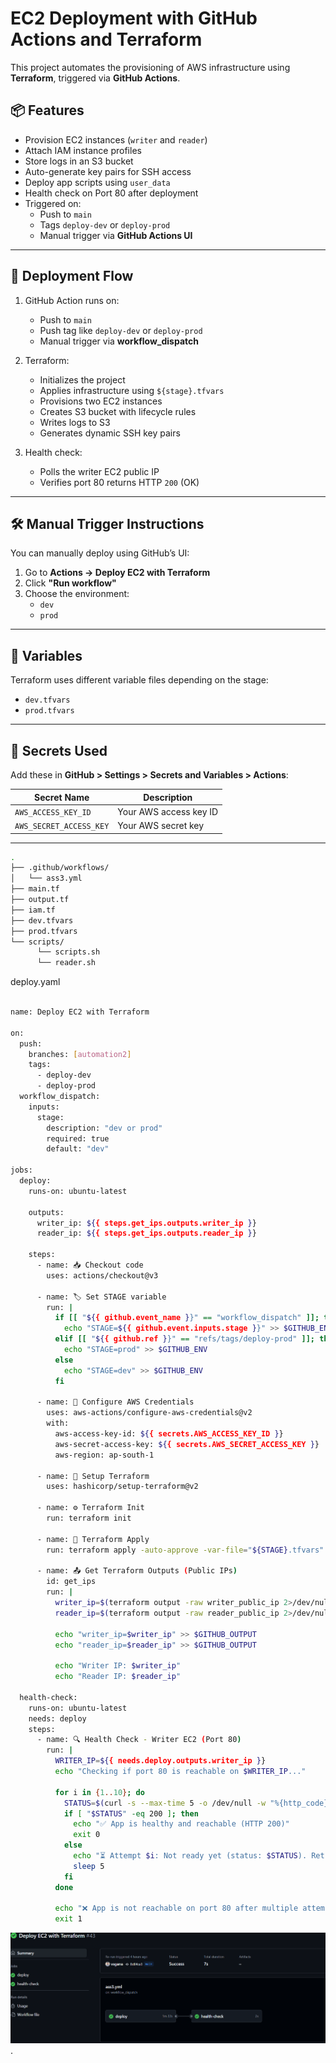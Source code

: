 # EC2 Deployment with GitHub Actions and Terraform

This project automates the provisioning of AWS infrastructure using **Terraform**, triggered via **GitHub Actions**.

## 📦 Features

- Provision EC2 instances (`writer` and `reader`)
- Attach IAM instance profiles
- Store logs in an S3 bucket
- Auto-generate key pairs for SSH access
- Deploy app scripts using `user_data`
- Health check on Port 80 after deployment
- Triggered on:
  - Push to `main`
  - Tags `deploy-dev` or `deploy-prod`
  - Manual trigger via **GitHub Actions UI**

---

## 🚀 Deployment Flow

1. GitHub Action runs on:
   - Push to `main`
   - Push tag like `deploy-dev` or `deploy-prod`
   - Manual trigger via **workflow_dispatch**

2. Terraform:
   - Initializes the project
   - Applies infrastructure using `${stage}.tfvars`
   - Provisions two EC2 instances
   - Creates S3 bucket with lifecycle rules
   - Writes logs to S3
   - Generates dynamic SSH key pairs

3. Health check:
   - Polls the writer EC2 public IP
   - Verifies port 80 returns HTTP `200` (OK)

---

## 🛠 Manual Trigger Instructions

You can manually deploy using GitHub’s UI:

1. Go to **Actions → Deploy EC2 with Terraform**
2. Click **"Run workflow"**
3. Choose the environment:
   - `dev`
   - `prod`

---

## 🧪 Variables

Terraform uses different variable files depending on the stage:

- `dev.tfvars`
- `prod.tfvars`


---

## 🔐 Secrets Used

Add these in **GitHub > Settings > Secrets and Variables > Actions**:

| Secret Name             | Description              |
|-------------------------|--------------------------|
| `AWS_ACCESS_KEY_ID`     | Your AWS access key ID   |
| `AWS_SECRET_ACCESS_KEY` | Your AWS secret key      |

---
```bash
.
├── .github/workflows/
│   └── ass3.yml
├── main.tf
├── output.tf
├── iam.tf
├── dev.tfvars
├── prod.tfvars
└── scripts/
      └── scripts.sh
      └── reader.sh
```
deploy.yaml
```bash

name: Deploy EC2 with Terraform

on:
  push:
    branches: [automation2]
    tags:
      - deploy-dev
      - deploy-prod
  workflow_dispatch:
    inputs:
      stage:
        description: "dev or prod"
        required: true
        default: "dev"

jobs:
  deploy:
    runs-on: ubuntu-latest

    outputs:
      writer_ip: ${{ steps.get_ips.outputs.writer_ip }}
      reader_ip: ${{ steps.get_ips.outputs.reader_ip }}

    steps:
      - name: 📥 Checkout code
        uses: actions/checkout@v3

      - name: 🏷 Set STAGE variable
        run: |
          if [[ "${{ github.event_name }}" == "workflow_dispatch" ]]; then
            echo "STAGE=${{ github.event.inputs.stage }}" >> $GITHUB_ENV
          elif [[ "${{ github.ref }}" == "refs/tags/deploy-prod" ]]; then
            echo "STAGE=prod" >> $GITHUB_ENV
          else
            echo "STAGE=dev" >> $GITHUB_ENV
          fi

      - name: 🔐 Configure AWS Credentials
        uses: aws-actions/configure-aws-credentials@v2
        with:
          aws-access-key-id: ${{ secrets.AWS_ACCESS_KEY_ID }}
          aws-secret-access-key: ${{ secrets.AWS_SECRET_ACCESS_KEY }}
          aws-region: ap-south-1

      - name: 🔧 Setup Terraform
        uses: hashicorp/setup-terraform@v2

      - name: ⚙️ Terraform Init
        run: terraform init

      - name: 🚀 Terraform Apply
        run: terraform apply -auto-approve -var-file="${STAGE}.tfvars"

      - name: 📤 Get Terraform Outputs (Public IPs)
        id: get_ips
        run: |
          writer_ip=$(terraform output -raw writer_public_ip 2>/dev/null| grep -Eo '([0-9]{1,3}\.){3}[0-9]{1,3}' | head -n 1)
          reader_ip=$(terraform output -raw reader_public_ip 2>/dev/null| grep -Eo '([0-9]{1,3}\.){3}[0-9]{1,3}' | head -n 1)

          echo "writer_ip=$writer_ip" >> $GITHUB_OUTPUT
          echo "reader_ip=$reader_ip" >> $GITHUB_OUTPUT

          echo "Writer IP: $writer_ip"
          echo "Reader IP: $reader_ip"

  health-check:
    runs-on: ubuntu-latest
    needs: deploy
    steps:
      - name: 🔍 Health Check - Writer EC2 (Port 80)
        run: |
          WRITER_IP=${{ needs.deploy.outputs.writer_ip }}
          echo "Checking if port 80 is reachable on $WRITER_IP..."

          for i in {1..10}; do
            STATUS=$(curl -s --max-time 5 -o /dev/null -w "%{http_code}" http://$WRITER_IP)
            if [ "$STATUS" -eq 200 ]; then
              echo "✅ App is healthy and reachable (HTTP 200)"
              exit 0
            else
              echo "⏳ Attempt $i: Not ready yet (status: $STATUS). Retrying in 5s..."
              sleep 5
            fi
          done

          echo "❌ App is not reachable on port 80 after multiple attempts"
          exit 1
```
![githubworkflow](images/workflow.png).


